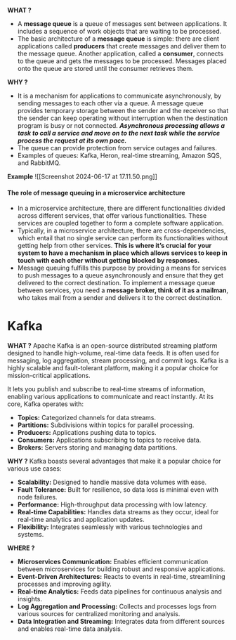 **WHAT ?**
- A **message queue** is a queue of messages sent between applications. It includes a sequence of work objects that are waiting to be processed.
- The basic architecture of a **message queue** is simple: there are client applications called **producers** that create messages and deliver them to the message queue. Another application, called a **consumer**, connects to the queue and gets the messages to be processed. Messages placed onto the queue are stored until the consumer retrieves them.

**WHY ?**
- It is a mechanism for applications to communicate asynchronously, by sending messages to each other via a queue. A message queue provides temporary storage between the sender and the receiver so that the sender can keep operating without interruption when the destination program is busy or not connected. ***Asynchronous processing allows a task to call a service and move on to the next task while the service process the request at its own pace.***
- The queue can provide protection from service outages and failures.
- Examples of queues: Kafka, Heron, real-time streaming, Amazon SQS, and RabbitMQ.

**Example**
![[Screenshot 2024-06-17 at 17.11.50.png]]


#### The role of message queuing in a microservice architecture

- In a microservice architecture, there are different functionalities divided across different services, that offer various functionalities. These services are coupled together to form a complete software application.
- Typically, in a microservice architecture, there are cross-dependencies, which entail that no single service can perform its functionalities without getting help from other services. **This is where it’s crucial for your system to have a mechanism in place which allows services to keep in touch with each other without getting blocked by responses.**
- Message queuing fulfills this purpose by providing a means for services to push messages to a queue asynchronously and ensure that they get delivered to the correct destination. To implement a message queue between services, you need a **message broker, think of it as a mailman**, who takes mail from a sender and delivers it to the correct destination.

# Kafka

**WHAT ?**
Apache Kafka is an open-source distributed streaming platform designed to handle high-volume, real-time data feeds. It is often used for messaging, log aggregation, stream processing, and commit logs. Kafka is a highly scalable and fault-tolerant platform, making it a popular choice for mission-critical applications.

It lets you publish and subscribe to real-time streams of information, enabling various applications to communicate and react instantly. At its core, Kafka operates with:

- **Topics:** Categorized channels for data streams.
- **Partitions:** Subdivisions within topics for parallel processing.
- **Producers:** Applications pushing data to topics.
- **Consumers:** Applications subscribing to topics to receive data.
- **Brokers:** Servers storing and managing data partitions.

**WHY ?**
Kafka boasts several advantages that make it a popular choice for various use cases:

- **Scalability:** Designed to handle massive data volumes with ease.
- **Fault Tolerance:** Built for resilience, so data loss is minimal even with node failures.
- **Performance:** High-throughput data processing with low latency.
- **Real-time Capabilities:** Handles data streams as they occur, ideal for real-time analytics and application updates.
- **Flexibility:** Integrates seamlessly with various technologies and systems.

**WHERE ?**
- **Microservices Communication:** Enables efficient communication between microservices for building robust and responsive applications.
- **Event-Driven Architectures:** Reacts to events in real-time, streamlining processes and improving agility.
- **Real-time Analytics:** Feeds data pipelines for continuous analysis and insights.
- **Log Aggregation and Processing:** Collects and processes logs from various sources for centralized monitoring and analysis.
- **Data Integration and Streaming:** Integrates data from different sources and enables real-time data analysis.